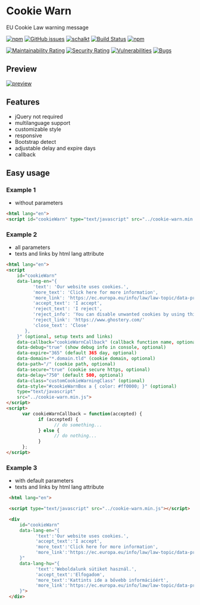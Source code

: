 # Cookie Warn

EU Cookie Law warning message

[![npm](https://img.shields.io/npm/dt/cookie-warn.svg?style=flat-square)](https://www.npmjs.com/package/cookie-warn)
[![GitHub issues](https://img.shields.io/github/issues/schalkt/cookie-warn.svg?style=flat-square)](https://github.com/schalkt/cookie-warn/issues)
[![schalkt](https://img.shields.io/david/schalkt/cookie-warn.svg?style=flat-square)](https://david-dm.org/schalkt/cookie-warn)
[![Build Status](https://travis-ci.org/schalkt/cookie-warn.svg?branch=master)](https://travis-ci.org/schalkt/cookie-warn)
[![npm](https://img.shields.io/npm/v/cookie-warn.svg?style=flat-square)](https://www.npmjs.com/package/cookie-warn)

[![Maintainability Rating](https://sonarcloud.io/api/project_badges/measure?project=schalkt_cookie-warn&metric=sqale_rating)](https://sonarcloud.io/dashboard?id=schalkt_cookie-warn)
[![Security Rating](https://sonarcloud.io/api/project_badges/measure?project=schalkt_cookie-warn&metric=security_rating)](https://sonarcloud.io/dashboard?id=schalkt_cookie-warn)
[![Vulnerabilities](https://sonarcloud.io/api/project_badges/measure?project=schalkt_cookie-warn&metric=vulnerabilities)](https://sonarcloud.io/dashboard?id=schalkt_cookie-warn)
[![Bugs](https://sonarcloud.io/api/project_badges/measure?project=schalkt_cookie-warn&metric=bugs)](https://sonarcloud.io/dashboard?id=schalkt_cookie-warn)

## Preview

[![preview](https://img.shields.io/badge/preview-click_here-green.svg?style=flat-square)](https://schalk.hu/projects/cookie-warn/demo/)

## Features

- jQuery not required
- multilanguage support
- customizable style
- responsive
- Bootstrap detect
- adjustable delay and expire days
- callback

## Easy usage

### Example 1

- without parameters

```html
<html lang="en">
<script id="cookieWarn" type="text/javascript" src="../cookie-warn.min.js"></script>
```

### Example 2

- all parameters
- texts and links by html lang attribute

```html
<html lang="en">
<script
    id="cookieWarn"
    data-lang-en="{
          'text': 'Our website uses cookies.',
          'more_text': 'Click here for more information',
          'more_link': 'https://ec.europa.eu/info/law/law-topic/data-protection_en',
          'accept_text': 'I accept',
          'reject_text': 'I reject',
          'reject_info': 'You can disable unwanted cookies by using this program',
          'reject_link': 'https://www.ghostery.com/'
          'close_text': 'Close'
       },
    }" (optional, setup texts and links)
    data-callback="cookieWarnCallback" (callback function name, optional)
    data-debug="true" (show debug info in console, optional)
    data-expire="365" (default 365 day, optional)
    data-domain="*.domain.tld" (cookie domain, optional)
    data-path="/" (cookie path, optional)
    data-secure="true" (cookie secure https, optional)
    data-delay="750" (default 500, optional)
    data-class="customCookieWarningClass" (optional)
    data-style="#cookieWarnBox a { color: #ff0000; }" (optional)
    type="text/javascript"
    src="../cookie-warn.min.js">
</script>
<script>
      var cookieWarnCallback = function(accepted) {
            if (accepted) {
                  // do something...
            } else {
                  // do nothing...
            }
      };
</script>
```

### Example 3

- with default parameters
- texts and links by html lang attribute

```html
 <html lang="en">

 <script type="text/javascript" src="../cookie-warn.min.js"></script>

 <div
     id="cookieWarn"
     data-lang-en="{
           'text':'Our website uses cookies.',
           'accept_text':'I accept',
           'more_text':'Click here for more information',
           'more_link':'https://ec.europa.eu/info/law/law-topic/data-protection_en'
     }"
     data-lang-hu="{
           'text':'Weboldalunk sütiket használ.',
           'accept_text':'Elfogadom',
           'more_text':'Kattints ide a bővebb információért',
           'more_link':'https://ec.europa.eu/info/law/law-topic/data-protection_hu'
     }">
 </div>

```
